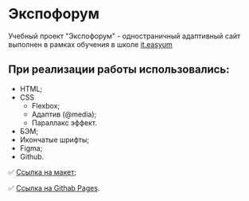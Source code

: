 # Экспофорум


Учебный проект "Экспофорум" - одностраничный адаптивный сайт выполнен в рамках обучения в школе [it.easyum](https://it.easyum.ru/)

## При реализации работы использовались:
* HTML;
* CSS
  * Flexbox;
  * Адаптив (@media);
  * Параллакс эффект.
* БЭМ;
* Икончатые шрифты;
* Figma;
* Github.

:white_check_mark: [Ссылка на макет](https://www.figma.com/file/Uul6xVlUbq33Pga8faLaUe/%D0%AD%D0%BA%D1%81%D0%BF%D0%BE%D1%84%D0%BE%D1%80%D1%83%D0%BC?node-id=20%3A7&t=9jck73C0npCs2YBQ-0);

:white_check_mark: [Ссылка на Githab Pages](https://vishnevetskayasasha.github.io/EasyUm/).
